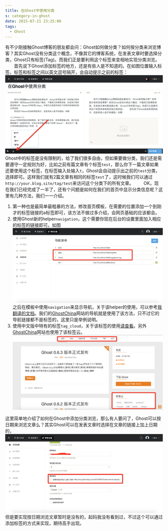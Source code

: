 ```yaml
---
title: 在Ghost中使用分类
s: category-in-ghost
date: 2015-07-21 23:25:00
tags:
  - Ghost
---
```

有不少刚接触Ghost博客的朋友都会问：Ghost如何做分类？如何按分类来浏览博客？其实Ghost没有分类这个概念，不像其它的博客系统，在发表文章时要选择分类，Ghost只有标签(Tag)。而我们正是要利用这个标签来变相地实现分类浏览。
　　首先说下Ghost添加标签的地方，还是有些人是不知道的。在如图位置输入标签，标签和标签之间以英文逗号隔开，会自动提示之前的标签：![Ghost tag](/images/ghost/ghost-tag.png)
　　Ghost中的标签是没有限制的，给了我们很多自由，但如果要做分类，我们还是需要遵守一定规则为好，比如之前有篇文章有个标签`test`，那么你下一篇文章如果还要使用这个标签，在标签输入处输入`t`，Ghost会自动提示出之前的`test`分类，选择即可。这样我们就有2篇文章有相同的标签`test`了，这时候我们可以通过`http://your.blog.site/tag/test`来访问这个分类下的所有文章。
　　OK，现在我们已经完成了一半了，还有个问题是如何在我们的首页中显示分类信息呢？这里有几种方法，我们一一介绍。
<!-- more -->

1. 第一种也是最简单最粗暴的方法，修改首页模板，在需要的位置添加一个到刚才的标签链接的a标签即可，该方法不做过多介绍，会网页基础的应该都会。
2. 使用Ghost新的helper`navigation`，这个需要你现在后台的设置里面加入相应的标签的链接即可。如图![Ghost navigation](/images/ghost/ghost-navigation.png)之后在模板中使用`navigation`来显示导航，关于该helper的使用，可以参考[我翻译的文档](https://github.com/ghostchina/docs/blob/master/navigation.md)。我们的[GhostChina](http://www.ghostchina.com/)网站的导航就是使用了该方法，只不过它的导航链接都不是标签的，这里只是举例说明。
3. 使用中文版中特有的标签`tag_cloud`，关于该标签的使用[请查看](http://www.ghostchina.com/output-tag-cloud/)。另外[GhostChina](http://www.ghostchina.com/)网站也使用了该标签云。![Ghost china](/images/ghost/ghost-china.png)

这里简单地介绍了如何在Ghost中添加分类浏览，那么有人要问了，Ghost可以按日期来浏览文章么？其实Ghost可以在发表文章时选择在文章的链接上加上日期的，![Ghost title date](/images/ghost/ghost-title-date.png)但是要实现按日期浏览文章暂时是没有的，起码我没有看到过，不过这个可以通过添加标签的方式来实现，期待高手出现。
